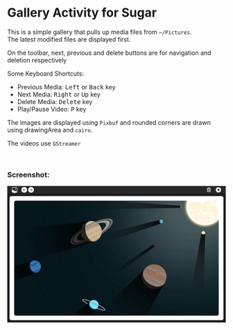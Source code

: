 # Gallery Activity for Sugar

This is a simple gallery that pulls up media files from `~/Pictures`.\
The latest modified files are displayed first.

On the toolbar, next, previous and delete buttons are for navigation and deletion respectively

Some Keyboard Shortcuts:
- Previous Media: <kbd>Left</kbd> or <kbd>Back</kbd> key
- Next Media: <kbd>Right</kbd> or <kbd>Up</kbd> key
- Delete Media: <kbd>Delete</kbd> key 
- Play/Pause Video: <kbd>P</kbd> key

The images are displayed using `Pixbuf` and rounded corners are drawn using drawingArea and `cairo`. 

The videos use `GStreamer`

<br>

### Screenshot:
<img src="screenshots/ss.png">